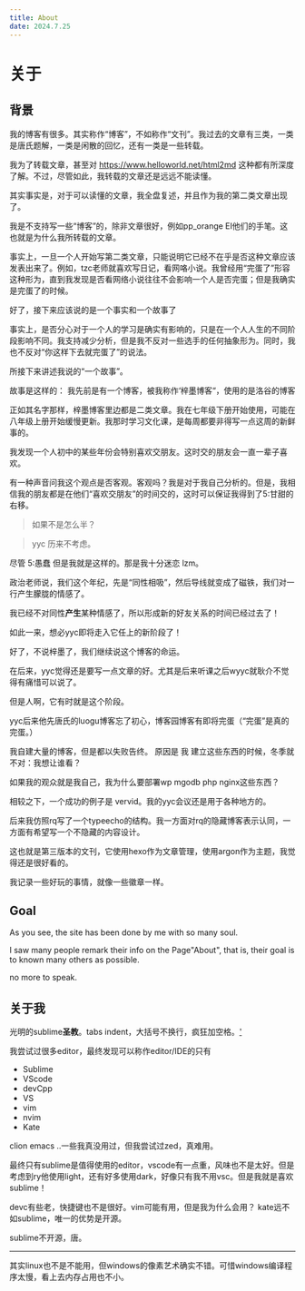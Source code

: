 ```yaml
---
title: About
date: 2024.7.25
---
```


# 关于

## 背景

我的博客有很多。其实称作“博客”，不如称作“文刊”。我过去的文章有三类，一类是唐氏题解，一类是闲散的回忆，还有一类是一些转载。

我为了转载文章，甚至对 https://www.helloworld.net/html2md 这种都有所深度了解。不过，尽管如此，我转载的文章还是远远不能读懂。

其实事实是，对于可以读懂的文章，我全盘复述，并且作为我的第二类文章出现了。

我是不支持写一些“博客”的，除非文章很好，例如pp_orange EI他们的手笔。这也就是为什么我所转载的文章。

事实上，一旦一个人开始写第二类文章，只能说明它已经不在乎是否这种文章应该发表出来了。例如，tzc老师就喜欢写日记，看网咯小说。我曾经用“完蛋了”形容这种形为，直到我发现是否看网络小说往往不会影响一个人是否完蛋；但是我确实是完蛋了的时候。



好了，接下来应该说的是一个事实和一个故事了

事实上，是否分心对于一个人的学习是确实有影响的，只是在一个人人生的不同阶段影响不同。我支持减少分析，但是我不反对一些选手的任何抽象形为。同时，我也不反对“你这样下去就完蛋了”的说法。

所接下来讲述我说的“一个故事”。

故事是这样的：
我先前是有一个博客，被我称作‘梓墨博客“，使用的是洛谷的博客



正如其名字那样，梓墨博客里边都是二类文章。我在七年级下册开始使用，可能在八年级上册开始缓慢更新。我那时学习文化课，是每周都要非得写一点这周的新鲜事的。

我发现一个人初中的某些年份会特别喜欢交朋友。这时交的朋友会一直一辈子喜欢。


有一种声音问我这个观点是否客观。客观吗？我是对于我自己分析的。但是，我相信我的朋友都是在他们“喜欢交朋友”的时间交的，这时可以保证我得到了5:甘甜的右移。

> 如果不是怎么半？

> yyc 历来不考虑。

尽管 5:愚蠢 但是我就是这样的。那是我十分迷恋 lzm。

政治老师说，我们这个年纪，先是“同性相吸”，然后导线就变成了磁铁，我们对一行产生朦胧的情感了。

我已经不对同性**产生**某种情感了，所以形成新的好友关系的时间已经过去了！

如此一来，想必yyc即将走入它任上的新阶段了！

  

  好了，不说梓墨了，我们继续说这个博客的命运。

  在后来，yyc觉得还是要写一点文章的好。尤其是后来听课之后wyyc就耿介不觉得有痛惜可以说了。

  但是人啊，它有时就是这个阶段。

  yyc后来他先唐氏的luogu博客忘了初心，博客园博客有即将完蛋（“完蛋”是真的完蛋。）

  我自建大量的博客，但是都以失败告终。
  原因是 我 建立这些东西的时候，冬季就不对：我想让谁看？

  如果我的观众就是我自己，我为什么要部署wp mgodb php nginx这些东西？

  相较之下，一个成功的例子是 vervid。我的yyc会议还是用于各种地方的。

  后来我仿照rq写了一个typeecho的结构。我一方面对rq的隐藏博客表示认同，一方面有希望写一个不隐藏的内容设计。

  这也就是第三版本的文刊，它使用hexo作为文章管理，使用argon作为主题，我觉得还是很好看的。

  我记录一些好玩的事情，就像一些徽章一样。



## Goal

As you see, the site has been done by me with so many soul.

I saw many people remark their info on the Page"About", that is, their goal is to known many others as possible.

no more to speak.

## 关于我

光明的sublime**圣教**。tabs indent，大括号不换行，疯狂加空格。['](#难以和cxm区分)

我尝试过很多editor，最终发现可以称作editor/IDE的只有

- Sublime
- VScode
- devCpp
- VS
- vim
- nvim
- Kate

clion emacs ..一些我真没用过，但我尝试过zed，真难用。

最终只有sublime是值得使用的editor，vscode有一点重，风味也不是太好。但是考虑到ry他使用light，还有好多使用dark，好像只有我不用vsc。但是我就是喜欢sublime！

devc有些老，快捷键也不是很好。vim可能有用，但是我为什么会用？
kate远不如sublime，唯一的优势是开源。

sublime不开源，唐。

---

其实linux也不是不能用，但windows的像素艺术确实不错。可惜windows编译程序太慢，看上去内存占用也不小。
<!--stackedit_data:
eyJoaXN0b3J5IjpbOTUxMjUyNzEwLC0xMzU4ODM2MDc4XX0=
-->